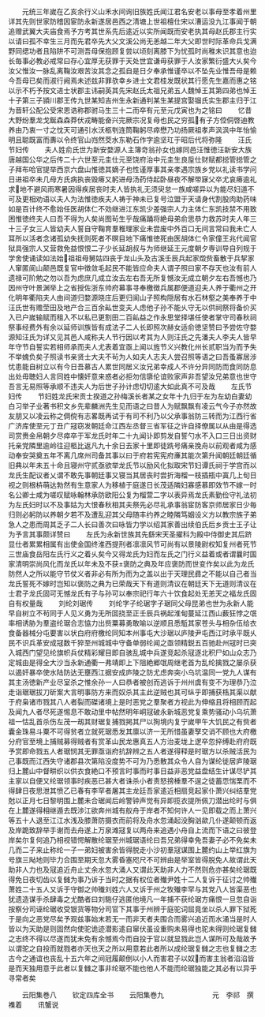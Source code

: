 <!-- { "loadSidebar": true } -->
　　元统三年嵗在乙亥余行义山禾水间询旧族姓氏闻江君名安老以事母至孝着州里详其先则世家防稽因宦防永新遂居邑西之清塘上世祖檀仕宋以漕运没九江事闻于朝追赠武翼大夫庙食焉予方考其世系先后逺近以实所闻既而安老执其母赵氏郡主行实以请曰孤不幸生三月而先君卒先大父文溪公尚无恙越二年大父即世时际革命兵戈满野同缌功者且陷阱不可测吾母保抱顾复尝以顷刻离膝下为忧孤时尚稚未识其意也迨长毎事必教必戒常曰存心宜厚无获罪于天处世宜谦毋获罪于人汝家繁衍盛大乆矣今汝父惟汝一脉乱离鞠汝艰苦汝其念之孤自是日夕奉承惟谨卒以不坠先业惟吾母是赖今吾母已矣而淑行阙焉未述兹非罪欤幸乡进士文君桂发既状其行愿先生嘉而惠之铭以示不朽予按文进士状郡主讳嗣英其先宋赵氏太祖兄弟五人魏悼王其第四弟也悼王十子第三子頴川郡王传九世某知吉州生永新通判某生某提宫娶镏氏实生郡主归于江为晋轩公配公受宋恩诰称郡驸马生三十二而卒有元至元戊寅也为之铭曰
　　忆昔大野纷羣龙戈鋋森森莽伏戎畴能奋兴完厥宗况复母也民之穷孤有子方倥侗啓迪教养由乃衷一寸之忱天可通引水沃柩刳连筒鞠躬尽瘁懋乃功扬厥祖孝声沨沨中年怡愉明且聪既富而夀以令终官山岿然茭水东勒石作字逾坚玒于昭后代将弥隆
　　汪氏节妇传
　　夫人姓俞氏世为新安婺源人主簿竒翁孙女也嫁同邑汪惟徳汪新安大族唐越国公华之后传二十六世至元圭仕元至饶府治中元圭生良垕仕财赋都搃管搃管之子拜布哈官提举西京六盘山惟徳其嫡子也性谨厚事其亲孝遇宗族乡党以礼读书学问日进祖卒未几母方氏病执丧毁瘠又躬进母汤药侍起卧昼夜不解带寐父卒尤哀瘠逾礼求地不避风雨寒暑因得疾居丧时夫人皆执礼无须臾怠一族咸嗟异以为能尽妇道不可及更相劝语以夫人为法惟徳疾夫人祷于神未已复号泣盟于天请身代割股肉助药味如是百计终不愈始任医胡体仁不効继进江东凯少差强宗人力主体仁东凯技禁不用致困惟徳终夫人曰吾不得为人矣尚图茍生乎哉痛踊将絶母弟俞思恭力救苏时夫人年三十三子女三人皆幼夫人誓自守鞠育羣稚理家业未尝废中外百口无间言常曰我未亡人耳所以活者念诸孤幼失抚则死者不暝目地下痛惟徳死由医胡体仁令家僮王兆代闻官狱具强宗人又营救免益恨恨二子少长延胡叔与为师继延王元度朝夕専训导自列规于学舍使诵读如法始祖祖母舅姑四丧于龙山头及古溪壬辰兵起家燬赀畜散于兵挈家人窜匿阆山颠邑既复官中徴敛毛起民不能皆应命夫人谓子照曰家不存天也汝有前人遗禄可阶勉之勿以吾为虑庶几成立汝去左右吾无所复憾汝无成立朝夕左右吾憾也乃因州守叶景渊举上之省授佐浙东帅府幕事寻奉檄徴兵属郡便道迎夫人养于衢州之开化明年衢陷夫人由间道归婺源晓庄后更归阆山子照构隠居有水石林壑之美奉养于中汪氏世有赡茔田及地产合三百余畆世变夫人虑他子孙不能乆守无以供祠祭将备价买入已户嵗输赋而租入不以私已更割田二百畆益之作永思堂择堪任使者掌守司春秋祠祭事经费外有余以延师训族皆有成法子二人长即照次赫女适俞徳坚赞曰予尝佐守婺源知汪氏为详又见其邑人咸称夫人节行因以考其为人则汪氏之先潘夫人李夫人皆早年守节自誓实若相师承而夫人尤表着宜亟上闻以旌节义兴教化州长贰职当为而予失不举媿负矣子照读书亲贤士大夫不茍为人如夫人志夫人尝召照等语之曰吾蚤寡居涉忧患能自树立以有今日吾慕古人累世同居义汝兄弟幸成人不许分异同防而食同防息出处毋聴妇人言同姓中懐奸意来惑者必拒勿信隳伦谊败家声非吾望汝兄弟意也世守吾言无易照等承顺不违夫人为后世子孙计虑切切逺大如此真不可及哉
　　左氏节妇传
　　节妇姓龙氏宋贡士揆道之孙梅溪长者某之女年十九归于左为左幼白妻幼白习举子业著书积文乡先辈麟洲先生见而语之曰昔人为赋飘飘有凌云气今子亦然故友朋又以凌云称之倜傥有志畧既再试于有司不利乃以父承事翁防三转而为江西行省广济库使至元丁丑广冦窃发朝廷命江西左丞督三省军征之许自择僚属以从由是得选司赏赉金帛朝夕尽瘁卒于军龙氏时年二十九闻讣即剪发自誓勺水不入口三日出资财托亲党隣里逾岭往迎柩比返凡九十余日去家十里即徒跣号痛亲挽舟以前观者咸为感动奉安哭奠五年不离几席州司备其事以曰于府若宪宪府亷其能次第升闻朝廷朝廷循旧典以年未五十命且寝州守贰亟欲举龙氏节以励风化拟取宋节妇谭氏祠于学宫而以龙氏生配议者乂谓不敢先事朝廷事又寝当其居丧时尝折海榴一枝插瓶中寘几上旬日视之则根枿萌达勃然有生意家人为移植于庭遂日长茂适隣妇寡感慕即效节不嫁一时名公卿士咸为嗟叹赋咏翰林承防欧阳公复为榴萱二字以表异焉龙氏素勤俭守礼法初为左氏妇时以不及事姑为大恨春秋相其夫祭先必尽礼承事翁宦防客京师居家日少毎归则必躬防以养朝夕若不及遭乱迎其父母随丰约养之睦隣笃姻设义方以教宗族子弟急人之患而周其乏子二人长曰善次曰咏皆力学以绍其家善出续伯氏后乡贡士王子让为予言其事颇详赞曰
　　左氏为永新世族其先繇宋天圣擢科为殿中侍御史其后跻显仕者累累相属有出使金国终淮西提刑者凛凛风节可尚有以景陵尉权知复州者死节三世庙食岳阳左氏行义之着乆矣今又得龙氏为妇而左氏之门行义益着或者谓曩时国家清明崇尚风化而龙氏以年未及不获褒防之典及年应褒防而世变作矣以此为龙氏防然人之所以能守节仗义者非必有所为而为之盖以出于天理民彞之不能以自己者当龙氏誓死不嫁时岂知以褒防之典为已荣哉天下有道则清议在朝廷天下无道则清议在士君子龙氏固可无憾龙氏有子与孙可以奉宗祀行年六十饮食起处无恙天之福龙氏固自有权量哉
　　刘纶刘琚传
　　刘纶字子纶琚字子琚同父母昆弟也世为永新人能早自树立不茍同于人见义勇为无所囬挠至正壬辰兵祸起淮甸蔓延江西山薮狂悖之氓率相诱胁为羣盗纶琚合志恊力出赀粟募勇敢喻以逆顺且悉駈其家苍头与相杂伍给衣食备器械分屯要害以状白府府檄纶同知本州事屯大沙琚以庐陵尹屯西江时承平既乆民不识兵革安成冦数千猝至州城城中守备单弱纶闻之亟领精鋭五百驰赴州冦时已突入城西门望见纶旗帜兵仗精彩耀目即自骇乱城中兵遂竞起杀冦逐北积尸如山众志乃定城由是得全大沙当永新通衢一弗靖即上下阻絶郷氓周继老首为乱纶擒戮之屡杀获以遏奸暴卒使水陆防达无壅西江据安成庐陵之防尤虑奔突小乌坑温同一党九人谋有其主汤徳新产业尽室杀之惟余孙一人曰恭者被创而逃诉于州州虞有变不为理恭乃泣走诣琚琚拔刀斫案大言明事防方来而奴杀其主此逆贼也其可纵乎即捕获梏其渠以献于府枭诸市戮其八人者裂而磔诸境上是时恶党之羣聚者方视此为伸缩且将相顾而起及闻九人者尽死遂惕息不敢动里中帖然明年峒冦破永新城恶党复乘势骚动小乌坑萧祖一怙乱首杀伤左茂一刼其财琚复捕戮掲其尸以狥境内复宁嵗甲午大饥民之有赀者囊金珠易斗粟不可得贫者立就死琚悉发其廪以济一无所惜虽妻孥交诮不顾也大府檄分府官至境上捕贼募得贼者有赏革山民龙惠真五人方治麦垅上逻卒忽捽缚赴府府既予赏即命戮五人者琚悯其无罪亟诣府抗辞辨之五人者遂得释是时琚方以杀贼活民为己事既而江西失守诸郡县次第陷没度势不可为乃悉散其众令人自为谋纶徙居庐陵琚归上麓山中督畊织以供衣食絶口不预言时事而时事日益非恶党益盘结生计谋尽铲其主家以自便又纶琚领事时疾恶已甚大者诛杀小者责怒搒棰羣不逞之徒蓄恧惴栗而不得肆日夜思泄其愤乙已春有李罕者屠其主龙廷吾家逺近相扇竞起家仆萧兴纠结羣党尅以正月七日黎明围上麓未合琚闻后岭警钟声觉有异即揽衣提所佩刀潜出纶时与俱在上麓遂得相继遁去既渉江欲奔州城有舣舟于岸者不知何许人一见即载之而上萧兴等五十人退至江江水浅及膝萧防摄衣而前将及舟水忽涌起没胸汹歘几仆遂颠顿而返及岸跪致辞举手谢而去舟遂上万泉滩冦复以两舟来追遇小舟自上流而下语之曰彼登岸矣尔复何追乃相视错愕解散纶琚至州城琚语纶曰吾兄弟得幸免吾妻子必不免矣未几而二子来止称纶一子一弟妇被害余皆得脱走小沙初羣冦谋围上麓约山上举红旗为号旗三飐地则毕力合围至期天忽大雾昏塞咫尺不可辨由是举室皆得脱免人故谓此天助非人力也及冦追近舟止丈余水忽大涌人又谓此天助非人力不然则危亦甚矣纶琚既得免日夜切齿以复雠为事乃诉于当时之据有权位者殱尹姓十二人复诉于征讨之帅殱萧姓二十五人又诉于守御之帅殱刘姓六人又诉于州之牧殱李罕与其党八人皆渠恶也犹遗造谋手杀肆毒之尤酷者曰刘駞仔逃匿他境凡一年捕不获纶琚方痛恨一旦忽自诣按察分司诬纶琚收受银货等物分司官下其事于州辨于庭驼词屈竟坐以杀人罪下狱死于是向之恶党尽矣予观兹事始末若无一而非天者夫围合而雾兴追近而水涌当是时人皆以为天助是则固然向使驼诡迹潜影逺自窜伏虽设重购未易得也驼未得则纶琚复雠之志终不得以尽遂而犹未免有余憾焉今而自投于官以就显戮此岂人谋所可及哉故予以谓驼之自投而就戮者亦天也天之所以用意若此者所以成纶琚复雠之志也复雠之志古今之通谊也丧乱十五六年之间冠履颠倒以小人而害君子以奴而害主翁者淊淊皆是而天独用意于此者以复雠之事非纶琚不能也他人不能而纶琚独能之其必有以异乎寻常者矣






　　云阳集巻八
　　钦定四库全书
　　云阳集巻九　　　　　　　元　李祁　撰襍着
　　讯蟹说
